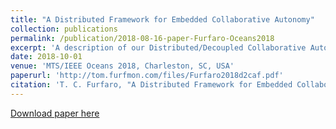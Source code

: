 ```yaml
---
title: "A Distributed Framework for Embedded Collaborative Autonomy"
collection: publications
permalink: /publication/2018-08-16-paper-Furfaro-Oceans2018
excerpt: 'A description of our Distributed/Decoupled Collaborative Autonomy Framework'
date: 2018-10-01
venue: 'MTS/IEEE Oceans 2018, Charleston, SC, USA'
paperurl: 'http://tom.furfmon.com/files/Furfaro2018d2caf.pdf'
citation: 'T. C. Furfaro, "A Distributed Framework for Embedded Collaborative Autonomy," <i>OCEANS 2018 MTS/IEEE</i> Charleston, Charleston, SC, USA, 2018, pp. 1-6. 10.1109/OCEANS.2018.8604532'
---
```


[Download paper here](http://tom.furfmon.com/files/Furfaro2018d2caf.pdf)
